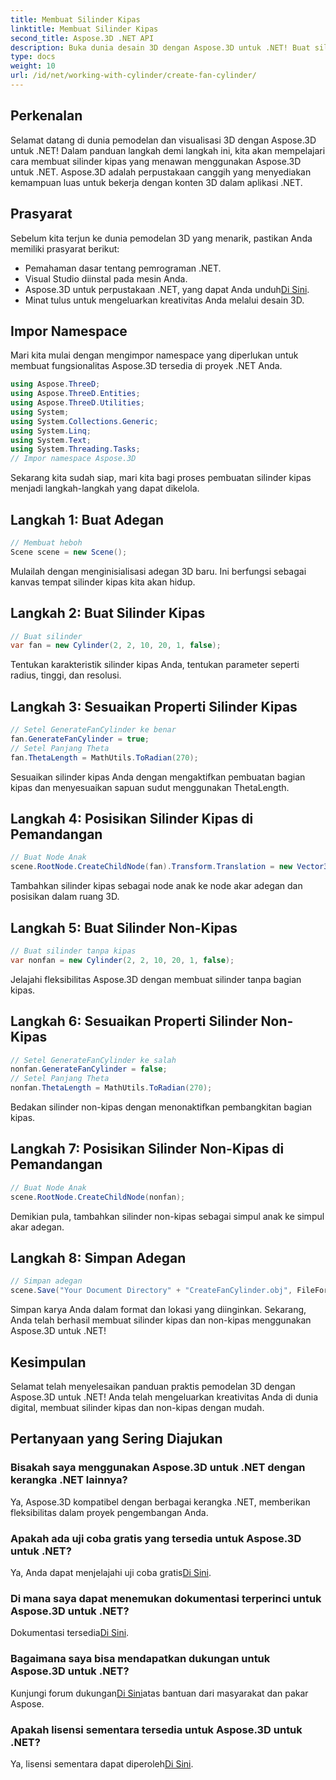 ```yaml
---
title: Membuat Silinder Kipas
linktitle: Membuat Silinder Kipas
second_title: Aspose.3D .NET API
description: Buka dunia desain 3D dengan Aspose.3D untuk .NET! Buat silinder kipas dan non-kipas yang menakjubkan dengan mudah. Unduh uji coba Anda sekarang.
type: docs
weight: 10
url: /id/net/working-with-cylinder/create-fan-cylinder/
---
```

## Perkenalan
Selamat datang di dunia pemodelan dan visualisasi 3D dengan Aspose.3D untuk .NET! Dalam panduan langkah demi langkah ini, kita akan mempelajari cara membuat silinder kipas yang menawan menggunakan Aspose.3D untuk .NET. Aspose.3D adalah perpustakaan canggih yang menyediakan kemampuan luas untuk bekerja dengan konten 3D dalam aplikasi .NET.
## Prasyarat
Sebelum kita terjun ke dunia pemodelan 3D yang menarik, pastikan Anda memiliki prasyarat berikut:
- Pemahaman dasar tentang pemrograman .NET.
- Visual Studio diinstal pada mesin Anda.
-  Aspose.3D untuk perpustakaan .NET, yang dapat Anda unduh[Di Sini](https://releases.aspose.com/3d/net/).
- Minat tulus untuk mengeluarkan kreativitas Anda melalui desain 3D.
## Impor Namespace
Mari kita mulai dengan mengimpor namespace yang diperlukan untuk membuat fungsionalitas Aspose.3D tersedia di proyek .NET Anda.
```csharp
using Aspose.ThreeD;
using Aspose.ThreeD.Entities;
using Aspose.ThreeD.Utilities;
using System;
using System.Collections.Generic;
using System.Linq;
using System.Text;
using System.Threading.Tasks;
// Impor namespace Aspose.3D
```
Sekarang kita sudah siap, mari kita bagi proses pembuatan silinder kipas menjadi langkah-langkah yang dapat dikelola.
## Langkah 1: Buat Adegan
```csharp
// Membuat heboh
Scene scene = new Scene();
```
Mulailah dengan menginisialisasi adegan 3D baru. Ini berfungsi sebagai kanvas tempat silinder kipas kita akan hidup.
## Langkah 2: Buat Silinder Kipas
```csharp
// Buat silinder
var fan = new Cylinder(2, 2, 10, 20, 1, false);
```
Tentukan karakteristik silinder kipas Anda, tentukan parameter seperti radius, tinggi, dan resolusi.
## Langkah 3: Sesuaikan Properti Silinder Kipas
```csharp
// Setel GenerateFanCylinder ke benar
fan.GenerateFanCylinder = true;
// Setel Panjang Theta
fan.ThetaLength = MathUtils.ToRadian(270);
```
Sesuaikan silinder kipas Anda dengan mengaktifkan pembuatan bagian kipas dan menyesuaikan sapuan sudut menggunakan ThetaLength.
## Langkah 4: Posisikan Silinder Kipas di Pemandangan
```csharp
// Buat Node Anak
scene.RootNode.CreateChildNode(fan).Transform.Translation = new Vector3(10, 0, 0);
```
Tambahkan silinder kipas sebagai node anak ke node akar adegan dan posisikan dalam ruang 3D.
## Langkah 5: Buat Silinder Non-Kipas
```csharp
// Buat silinder tanpa kipas
var nonfan = new Cylinder(2, 2, 10, 20, 1, false);
```
Jelajahi fleksibilitas Aspose.3D dengan membuat silinder tanpa bagian kipas.
## Langkah 6: Sesuaikan Properti Silinder Non-Kipas
```csharp
// Setel GenerateFanCylinder ke salah
nonfan.GenerateFanCylinder = false;
// Setel Panjang Theta
nonfan.ThetaLength = MathUtils.ToRadian(270);
```
Bedakan silinder non-kipas dengan menonaktifkan pembangkitan bagian kipas.
## Langkah 7: Posisikan Silinder Non-Kipas di Pemandangan
```csharp
// Buat Node Anak
scene.RootNode.CreateChildNode(nonfan);
```
Demikian pula, tambahkan silinder non-kipas sebagai simpul anak ke simpul akar adegan.
## Langkah 8: Simpan Adegan
```csharp
// Simpan adegan
scene.Save("Your Document Directory" + "CreateFanCylinder.obj", FileFormat.WavefrontOBJ);
```
Simpan karya Anda dalam format dan lokasi yang diinginkan. Sekarang, Anda telah berhasil membuat silinder kipas dan non-kipas menggunakan Aspose.3D untuk .NET!
## Kesimpulan
Selamat telah menyelesaikan panduan praktis pemodelan 3D dengan Aspose.3D untuk .NET! Anda telah mengeluarkan kreativitas Anda di dunia digital, membuat silinder kipas dan non-kipas dengan mudah.
## Pertanyaan yang Sering Diajukan
### Bisakah saya menggunakan Aspose.3D untuk .NET dengan kerangka .NET lainnya?
Ya, Aspose.3D kompatibel dengan berbagai kerangka .NET, memberikan fleksibilitas dalam proyek pengembangan Anda.
### Apakah ada uji coba gratis yang tersedia untuk Aspose.3D untuk .NET?
 Ya, Anda dapat menjelajahi uji coba gratis[Di Sini](https://releases.aspose.com/).
### Di mana saya dapat menemukan dokumentasi terperinci untuk Aspose.3D untuk .NET?
 Dokumentasi tersedia[Di Sini](https://reference.aspose.com/3d/net/).
### Bagaimana saya bisa mendapatkan dukungan untuk Aspose.3D untuk .NET?
 Kunjungi forum dukungan[Di Sini](https://forum.aspose.com/c/3d/18)atas bantuan dari masyarakat dan pakar Aspose.
### Apakah lisensi sementara tersedia untuk Aspose.3D untuk .NET?
 Ya, lisensi sementara dapat diperoleh[Di Sini](https://purchase.aspose.com/temporary-license/).